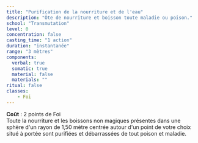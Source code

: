 ```yaml
---
title: "Purification de la nourriture et de l'eau"
description: "Ôte de nourriture et boisson toute maladie ou poison."
school: "Transmutation"
level: 0
concentration: false
casting_time: "1 action"
duration: "instantanée"
range: "3 mètres"
components:
  verbal: true
  somatic: true
  material: false
  materials: ""
ritual: false
classes:
    - Foi
---
```

**Coût** : 2 points de Foi  
Toute la nourriture et les boissons non magiques présentes dans une sphère d'un rayon de 1,50 mètre centrée autour d'un point de votre choix situé à portée sont purifiées et débarrassées de tout poison et maladie.

